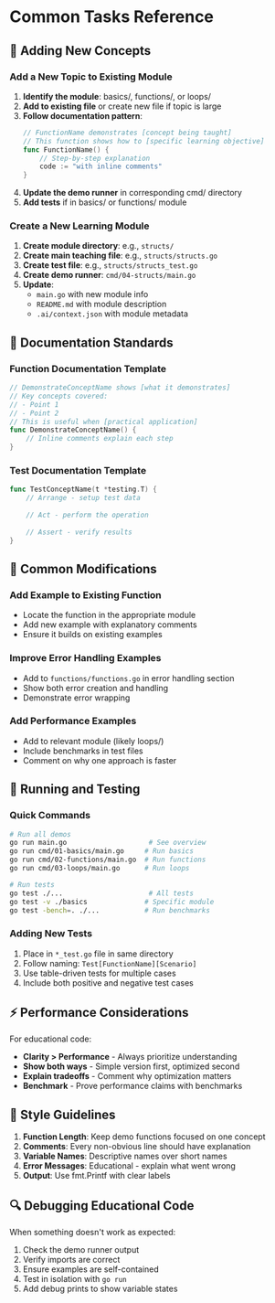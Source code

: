 # Common Tasks Reference

## 🎯 Adding New Concepts

### Add a New Topic to Existing Module
1. **Identify the module**: basics/, functions/, or loops/
2. **Add to existing file** or create new file if topic is large
3. **Follow documentation pattern**:
   ```go
   // FunctionName demonstrates [concept being taught]
   // This function shows how to [specific learning objective]
   func FunctionName() {
       // Step-by-step explanation
       code := "with inline comments"
   }
   ```
4. **Update the demo runner** in corresponding cmd/ directory
5. **Add tests** if in basics/ or functions/ module

### Create a New Learning Module
1. **Create module directory**: e.g., `structs/`
2. **Create main teaching file**: e.g., `structs/structs.go`
3. **Create test file**: e.g., `structs/structs_test.go`
4. **Create demo runner**: `cmd/04-structs/main.go`
5. **Update**:
   - `main.go` with new module info
   - `README.md` with module description
   - `.ai/context.json` with module metadata

## 📝 Documentation Standards

### Function Documentation Template
```go
// DemonstrateConceptName shows [what it demonstrates]
// Key concepts covered:
// - Point 1
// - Point 2
// This is useful when [practical application]
func DemonstrateConceptName() {
    // Inline comments explain each step
}
```

### Test Documentation Template
```go
func TestConceptName(t *testing.T) {
    // Arrange - setup test data
    
    // Act - perform the operation
    
    // Assert - verify results
}
```

## 🔧 Common Modifications

### Add Example to Existing Function
- Locate the function in the appropriate module
- Add new example with explanatory comments
- Ensure it builds on existing examples

### Improve Error Handling Examples
- Add to `functions/functions.go` in error handling section
- Show both error creation and handling
- Demonstrate error wrapping

### Add Performance Examples
- Add to relevant module (likely loops/)
- Include benchmarks in test files
- Comment on why one approach is faster

## 🚀 Running and Testing

### Quick Commands
```bash
# Run all demos
go run main.go                    # See overview
go run cmd/01-basics/main.go     # Run basics
go run cmd/02-functions/main.go  # Run functions
go run cmd/03-loops/main.go      # Run loops

# Run tests
go test ./...                     # All tests
go test -v ./basics              # Specific module
go test -bench=. ./...           # Run benchmarks
```

### Adding New Tests
1. Place in `*_test.go` file in same directory
2. Follow naming: `Test[FunctionName][Scenario]`
3. Use table-driven tests for multiple cases
4. Include both positive and negative test cases

## ⚡ Performance Considerations

For educational code:
- **Clarity > Performance** - Always prioritize understanding
- **Show both ways** - Simple version first, optimized second
- **Explain tradeoffs** - Comment why optimization matters
- **Benchmark** - Prove performance claims with benchmarks

## 🎨 Style Guidelines

1. **Function Length**: Keep demo functions focused on one concept
2. **Comments**: Every non-obvious line should have explanation
3. **Variable Names**: Descriptive names over short names
4. **Error Messages**: Educational - explain what went wrong
5. **Output**: Use fmt.Printf with clear labels

## 🔍 Debugging Educational Code

When something doesn't work as expected:
1. Check the demo runner output
2. Verify imports are correct
3. Ensure examples are self-contained
4. Test in isolation with `go run`
5. Add debug prints to show variable states 